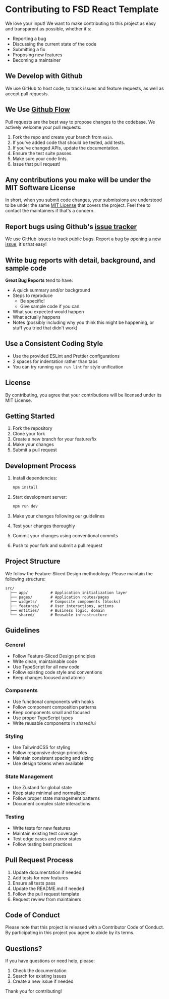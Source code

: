 # Contributing to FSD React Template

We love your input! We want to make contributing to this project as easy and transparent as possible, whether it's:

- Reporting a bug
- Discussing the current state of the code
- Submitting a fix
- Proposing new features
- Becoming a maintainer

## We Develop with Github
We use GitHub to host code, to track issues and feature requests, as well as accept pull requests.

## We Use [Github Flow](https://guides.github.com/introduction/flow/index.html)
Pull requests are the best way to propose changes to the codebase. We actively welcome your pull requests:

1. Fork the repo and create your branch from `main`.
2. If you've added code that should be tested, add tests.
3. If you've changed APIs, update the documentation.
4. Ensure the test suite passes.
5. Make sure your code lints.
6. Issue that pull request!

## Any contributions you make will be under the MIT Software License
In short, when you submit code changes, your submissions are understood to be under the same [MIT License](http://choosealicense.com/licenses/mit/) that covers the project. Feel free to contact the maintainers if that's a concern.

## Report bugs using Github's [issue tracker](https://github.com/your-username/fsd-react-template/issues)
We use GitHub issues to track public bugs. Report a bug by [opening a new issue](https://github.com/your-username/fsd-react-template/issues/new); it's that easy!

## Write bug reports with detail, background, and sample code

**Great Bug Reports** tend to have:

- A quick summary and/or background
- Steps to reproduce
  - Be specific!
  - Give sample code if you can.
- What you expected would happen
- What actually happens
- Notes (possibly including why you think this might be happening, or stuff you tried that didn't work)

## Use a Consistent Coding Style

* Use the provided ESLint and Prettier configurations
* 2 spaces for indentation rather than tabs
* You can try running `npm run lint` for style unification

## License
By contributing, you agree that your contributions will be licensed under its MIT License.

## Getting Started

1. Fork the repository
2. Clone your fork
3. Create a new branch for your feature/fix
4. Make your changes
5. Submit a pull request

## Development Process

1. Install dependencies:
   ```bash
   npm install
   ```

2. Start development server:
   ```bash
   npm run dev
   ```

3. Make your changes following our guidelines
4. Test your changes thoroughly
5. Commit your changes using conventional commits
6. Push to your fork and submit a pull request

## Project Structure

We follow the Feature-Sliced Design methodology. Please maintain the following structure:

```
src/
  ├── app/          # Application initialization layer
  ├── pages/        # Application routes/pages
  ├── widgets/      # Composite components (blocks)
  ├── features/     # User interactions, actions
  ├── entities/     # Business logic, domain
  └── shared/       # Reusable infrastructure
```

## Guidelines

### General

- Follow Feature-Sliced Design principles
- Write clean, maintainable code
- Use TypeScript for all new code
- Follow existing code style and conventions
- Keep changes focused and atomic

### Components

- Use functional components with hooks
- Follow component composition patterns
- Keep components small and focused
- Use proper TypeScript types
- Write reusable components in shared/ui

### Styling

- Use TailwindCSS for styling
- Follow responsive design principles
- Maintain consistent spacing and sizing
- Use design tokens when available

### State Management

- Use Zustand for global state
- Keep state minimal and normalized
- Follow proper state management patterns
- Document complex state interactions

### Testing

- Write tests for new features
- Maintain existing test coverage
- Test edge cases and error states
- Follow testing best practices

## Pull Request Process

1. Update documentation if needed
2. Add tests for new features
3. Ensure all tests pass
4. Update the README.md if needed
5. Follow the pull request template
6. Request review from maintainers

## Code of Conduct

Please note that this project is released with a Contributor Code of Conduct. By participating in this project you agree to abide by its terms.

## Questions?

If you have questions or need help, please:

1. Check the documentation
2. Search for existing issues
3. Create a new issue if needed

Thank you for contributing! 